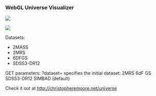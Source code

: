 ### WebGL Universe Visualizer

![](https://cdn.rawgit.com/thenumbernine/universe/master/images/screenshot.jpg)

![](https://cdn.rawgit.com/thenumbernine/universe/master/images/screenshot-sdss3-dr12.jpg)

Datasets:
- 2MASS
- 2MRS
- 6DFGS
- SDSS3-DR12

GET parameters:
	?dataset= specifies the initial dataset:
		2MRS
		6dF GS
		SDSS3-DR12
		SIMBAD (default)

Check it out at http://christopheremoore.net/universe
